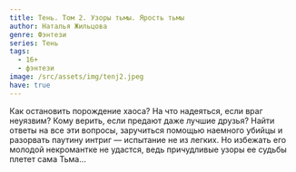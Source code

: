 ```yaml
---
title: Тень. Том 2. Узоры тьмы. Ярость тьмы
author: Наталья Жильцова
genre: Фэнтези
series: Тень
tags:
  - 16+
  - фэнтези
image: /src/assets/img/tenj2.jpeg
have: true
---
```

Как остановить порождение хаоса? На что надеяться, если враг неуязвим? Кому верить, если предают даже лучшие друзья? Найти ответы на все эти вопросы, заручиться помощью наемного убийцы и разорвать паутину интриг — испытание не из легких. Но избежать его молодой некромантке не удастся, ведь причудливые узоры ее судьбы плетет сама Тьма…
